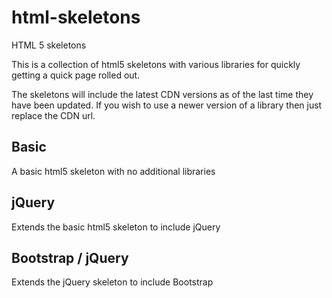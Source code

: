 # html-skeletons
HTML 5 skeletons

This is a collection of html5 skeletons with various libraries for quickly getting a quick page rolled out.   

The skeletons will include the latest CDN versions as of the last time they have been updated.  If you wish to use a newer version of a library then just replace the CDN url.

## Basic
A basic html5 skeleton with no additional libraries

## jQuery
Extends the basic html5 skeleton to include jQuery

## Bootstrap / jQuery
Extends the jQuery skeleton to include Bootstrap
